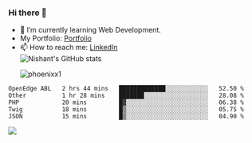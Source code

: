 ### Hi there 👋

<!--
**phoenixx1/phoenixx1** is a ✨ _special_ ✨ repository because its `README.md` (this file) appears on your GitHub profile.

Here are some ideas to get you started:

- 🔭 I’m currently working on ...
- 🌱 I’m currently learning ...
- 👯 I’m looking to collaborate on ...
- 🤔 I’m looking for help with ...
- 💬 Ask me about ...
- 📫 How to reach me: ...
- 😄 Pronouns: ...
- ⚡ Fun fact: ...
-->
- 🌱 I’m currently learning Web Development.
- My Portfolio: [Portfolio](https://phoenixx1.github.io/)
- 📫 How to reach me: [LinkedIn](https://www.linkedin.com/in/nishant-saxena-2609/)  
![Nishant's GitHub stats](https://github-readme-stats.vercel.app/api?username=phoenixx1&count_private=true)<p><img align="center" src="https://github-readme-streak-stats.herokuapp.com/?user=phoenixx1&" alt="phoenixx1" /></p>  
<!--START_SECTION:waka-->
```text
OpenEdge ABL   2 hrs 44 mins   █████████████░░░░░░░░░░░░   52.50 % 
Other          1 hr 28 mins    ███████░░░░░░░░░░░░░░░░░░   28.08 % 
PHP            20 mins         █▓░░░░░░░░░░░░░░░░░░░░░░░   06.38 % 
Twig           18 mins         █▒░░░░░░░░░░░░░░░░░░░░░░░   05.75 % 
JSON           15 mins         █▒░░░░░░░░░░░░░░░░░░░░░░░   04.90 % 
```
<!--END_SECTION:waka-->

![](https://komarev.com/ghpvc/?username=phoenixx1&style=plastic)

<!-- ![Visitor Count](https://profile-counter.glitch.me/phoenixx1/count.svg) -->
